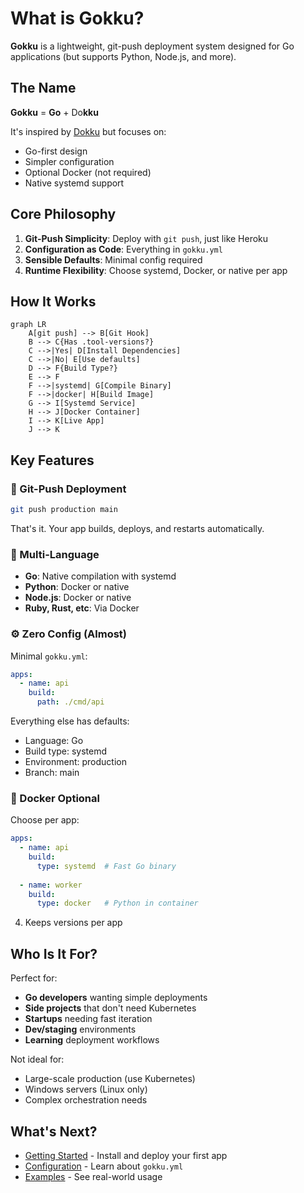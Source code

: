 # What is Gokku?

**Gokku** is a lightweight, git-push deployment system designed for Go applications (but supports Python, Node.js, and more).

## The Name

**Gokku** = **Go** + Do**kku**

It's inspired by [Dokku](https://dokku.com/) but focuses on:
- Go-first design
- Simpler configuration
- Optional Docker (not required)
- Native systemd support

## Core Philosophy

1. **Git-Push Simplicity**: Deploy with `git push`, just like Heroku
2. **Configuration as Code**: Everything in `gokku.yml`
3. **Sensible Defaults**: Minimal config required
4. **Runtime Flexibility**: Choose systemd, Docker, or native per app

## How It Works

```mermaid
graph LR
    A[git push] --> B[Git Hook]
    B --> C{Has .tool-versions?}
    C -->|Yes| D[Install Dependencies]
    C -->|No| E[Use defaults]
    D --> F{Build Type?}
    E --> F
    F -->|systemd| G[Compile Binary]
    F -->|docker| H[Build Image]
    G --> I[Systemd Service]
    H --> J[Docker Container]
    I --> K[Live App]
    J --> K
```

## Key Features

### 🚀 Git-Push Deployment

```bash
git push production main
```

That's it. Your app builds, deploys, and restarts automatically.

### 🔧 Multi-Language

- **Go**: Native compilation with systemd
- **Python**: Docker or native
- **Node.js**: Docker or native
- **Ruby, Rust, etc**: Via Docker

### ⚙️ Zero Config (Almost)

Minimal `gokku.yml`:

```yaml
apps:
  - name: api
    build:
      path: ./cmd/api
```

Everything else has defaults:
- Language: Go
- Build type: systemd
- Environment: production
- Branch: main

### 🐳 Docker Optional

Choose per app:

```yaml
apps:
  - name: api
    build:
      type: systemd  # Fast Go binary
  
  - name: worker
    build:
      type: docker   # Python in container
```

4. Keeps versions per app

## Who Is It For?

Perfect for:

- **Go developers** wanting simple deployments
- **Side projects** that don't need Kubernetes
- **Startups** needing fast iteration
- **Dev/staging** environments
- **Learning** deployment workflows

Not ideal for:

- Large-scale production (use Kubernetes)
- Windows servers (Linux only)
- Complex orchestration needs

## What's Next?

- [Getting Started](/guide/getting-started) - Install and deploy your first app
- [Configuration](/guide/configuration) - Learn about `gokku.yml`
- [Examples](/examples/) - See real-world usage

